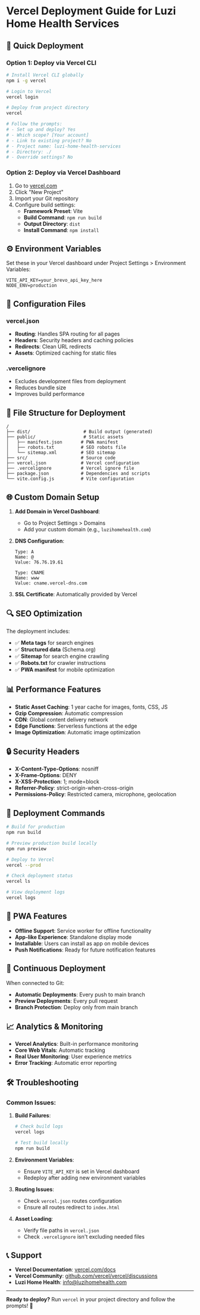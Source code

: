 # Vercel Deployment Guide for Luzi Home Health Services

## 🚀 Quick Deployment

### Option 1: Deploy via Vercel CLI
```bash
# Install Vercel CLI globally
npm i -g vercel

# Login to Vercel
vercel login

# Deploy from project directory
vercel

# Follow the prompts:
# - Set up and deploy? Yes
# - Which scope? [Your account]
# - Link to existing project? No
# - Project name: luzi-home-health-services
# - Directory: ./
# - Override settings? No
```

### Option 2: Deploy via Vercel Dashboard
1. Go to [vercel.com](https://vercel.com)
2. Click "New Project"
3. Import your Git repository
4. Configure build settings:
   - **Framework Preset**: Vite
   - **Build Command**: `npm run build`
   - **Output Directory**: `dist`
   - **Install Command**: `npm install`

## ⚙️ Environment Variables

Set these in your Vercel dashboard under Project Settings > Environment Variables:

```env
VITE_API_KEY=your_brevo_api_key_here
NODE_ENV=production
```

## 🔧 Configuration Files

### vercel.json
- **Routing**: Handles SPA routing for all pages
- **Headers**: Security headers and caching policies
- **Redirects**: Clean URL redirects
- **Assets**: Optimized caching for static files

### .vercelignore
- Excludes development files from deployment
- Reduces bundle size
- Improves build performance

## 📁 File Structure for Deployment

```
/
├── dist/                    # Build output (generated)
├── public/                  # Static assets
│   ├── manifest.json       # PWA manifest
│   ├── robots.txt          # SEO robots file
│   └── sitemap.xml         # SEO sitemap
├── src/                    # Source code
├── vercel.json             # Vercel configuration
├── .vercelignore           # Vercel ignore file
├── package.json            # Dependencies and scripts
└── vite.config.js          # Vite configuration
```

## 🌐 Custom Domain Setup

1. **Add Domain in Vercel Dashboard**:
   - Go to Project Settings > Domains
   - Add your custom domain (e.g., `luzihomehealth.com`)

2. **DNS Configuration**:
   ```
   Type: A
   Name: @
   Value: 76.76.19.61

   Type: CNAME
   Name: www
   Value: cname.vercel-dns.com
   ```

3. **SSL Certificate**: Automatically provided by Vercel

## 🔍 SEO Optimization

The deployment includes:
- ✅ **Meta tags** for search engines
- ✅ **Structured data** (Schema.org)
- ✅ **Sitemap** for search engine crawling
- ✅ **Robots.txt** for crawler instructions
- ✅ **PWA manifest** for mobile optimization

## 📊 Performance Features

- **Static Asset Caching**: 1 year cache for images, fonts, CSS, JS
- **Gzip Compression**: Automatic compression
- **CDN**: Global content delivery network
- **Edge Functions**: Serverless functions at the edge
- **Image Optimization**: Automatic image optimization

## 🔒 Security Headers

- **X-Content-Type-Options**: nosniff
- **X-Frame-Options**: DENY
- **X-XSS-Protection**: 1; mode=block
- **Referrer-Policy**: strict-origin-when-cross-origin
- **Permissions-Policy**: Restricted camera, microphone, geolocation

## 🚀 Deployment Commands

```bash
# Build for production
npm run build

# Preview production build locally
npm run preview

# Deploy to Vercel
vercel --prod

# Check deployment status
vercel ls

# View deployment logs
vercel logs
```

## 📱 PWA Features

- **Offline Support**: Service worker for offline functionality
- **App-like Experience**: Standalone display mode
- **Installable**: Users can install as app on mobile devices
- **Push Notifications**: Ready for future notification features

## 🔄 Continuous Deployment

When connected to Git:
- **Automatic Deployments**: Every push to main branch
- **Preview Deployments**: Every pull request
- **Branch Protection**: Deploy only from main branch

## 📈 Analytics & Monitoring

- **Vercel Analytics**: Built-in performance monitoring
- **Core Web Vitals**: Automatic tracking
- **Real User Monitoring**: User experience metrics
- **Error Tracking**: Automatic error reporting

## 🛠️ Troubleshooting

### Common Issues:

1. **Build Failures**:
   ```bash
   # Check build logs
   vercel logs
   
   # Test build locally
   npm run build
   ```

2. **Environment Variables**:
   - Ensure `VITE_API_KEY` is set in Vercel dashboard
   - Redeploy after adding new environment variables

3. **Routing Issues**:
   - Check `vercel.json` routes configuration
   - Ensure all routes redirect to `index.html`

4. **Asset Loading**:
   - Verify file paths in `vercel.json`
   - Check `.vercelignore` isn't excluding needed files

## 📞 Support

- **Vercel Documentation**: [vercel.com/docs](https://vercel.com/docs)
- **Vercel Community**: [github.com/vercel/vercel/discussions](https://github.com/vercel/vercel/discussions)
- **Luzi Home Health**: info@luzihomehealth.com

---

**Ready to deploy?** Run `vercel` in your project directory and follow the prompts! 🚀
